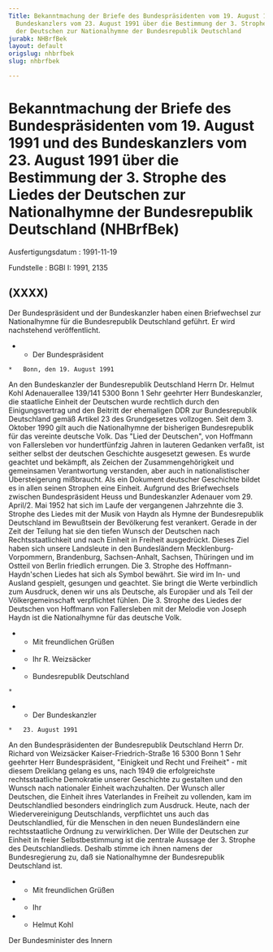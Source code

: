 ```yaml
---
Title: Bekanntmachung der Briefe des Bundespräsidenten vom 19. August 1991 und des
  Bundeskanzlers vom 23. August 1991 über die Bestimmung der 3. Strophe des Liedes
  der Deutschen zur Nationalhymne der Bundesrepublik Deutschland
jurabk: NHBrfBek
layout: default
origslug: nhbrfbek
slug: nhbrfbek

---
```


# Bekanntmachung der Briefe des Bundespräsidenten vom 19. August 1991 und des Bundeskanzlers vom 23. August 1991 über die Bestimmung der 3. Strophe des Liedes der Deutschen zur Nationalhymne der Bundesrepublik Deutschland (NHBrfBek)

Ausfertigungsdatum
:   1991-11-19

Fundstelle
:   BGBl I: 1991, 2135



## (XXXX)

Der Bundespräsident und der Bundeskanzler haben einen Briefwechsel zur
Nationalhymne für die Bundesrepublik Deutschland geführt. Er wird
nachstehend veröffentlicht.

*    *   Der Bundespräsident

    *   Bonn, den 19. August 1991



An den
Bundeskanzler der
Bundesrepublik Deutschland
Herrn Dr. Helmut Kohl
Adenauerallee 139/141
5300 Bonn 1
Sehr geehrter Herr Bundeskanzler,
die staatliche Einheit der Deutschen wurde rechtlich durch den
Einigungsvertrag und den Beitritt der ehemaligen DDR zur
Bundesrepublik Deutschland gemäß Artikel 23 des Grundgesetzes
vollzogen. Seit dem 3. Oktober 1990 gilt auch die Nationalhymne der
bisherigen Bundesrepublik für das vereinte deutsche Volk.
Das "Lied der Deutschen", von Hoffmann von Fallersleben vor
hundertfünfzig Jahren in lauteren Gedanken verfaßt, ist seither selbst
der deutschen Geschichte ausgesetzt gewesen. Es wurde geachtet und
bekämpft, als Zeichen der Zusammengehörigkeit und gemeinsamen
Verantwortung verstanden, aber auch in nationalistischer
Übersteigerung mißbraucht. Als ein Dokument deutscher Geschichte
bildet es in allen seinen Strophen eine Einheit.
Aufgrund des Briefwechsels zwischen Bundespräsident Heuss und
Bundeskanzler Adenauer vom 29. April/2. Mai 1952 hat sich im Laufe der
vergangenen Jahrzehnte die 3. Strophe des Liedes mit der Musik von
Haydn als Hymne der Bundesrepublik Deutschland im Bewußtsein der
Bevölkerung fest verankert. Gerade in der Zeit der Teilung hat sie den
tiefen Wunsch der Deutschen nach Rechtsstaatlichkeit und nach Einheit
in Freiheit ausgedrückt. Dieses Ziel haben sich unsere Landsleute in
den Bundesländern Mecklenburg-Vorpommern, Brandenburg, Sachsen-Anhalt,
Sachsen, Thüringen und im Ostteil von Berlin friedlich errungen.
Die 3. Strophe des Hoffmann-Haydn'schen Liedes hat sich als Symbol
bewährt. Sie wird im In- und Ausland gespielt, gesungen und geachtet.
Sie bringt die Werte verbindlich zum Ausdruck, denen wir uns als
Deutsche, als Europäer und als Teil der Völkergemeinschaft
verpflichtet fühlen.
Die 3. Strophe des Liedes der Deutschen von Hoffmann von Fallersleben
mit der Melodie von Joseph Haydn ist die Nationalhymne für das
deutsche Volk.

*    *   Mit freundlichen Grüßen


*    *   Ihr R. Weizsäcker


*    *   Bundesrepublik Deutschland

    *

*    *   Der Bundeskanzler

    *   23. August 1991



An den
Bundespräsidenten der
Bundesrepublik Deutschland
Herrn Dr. Richard von Weizsäcker
Kaiser-Friedrich-Straße 16
5300 Bonn 1
Sehr geehrter Herr Bundespräsident,
"Einigkeit und Recht und Freiheit" - mit diesem Dreiklang gelang es
uns, nach 1949 die erfolgreichste rechtsstaatliche Demokratie unserer
Geschichte zu gestalten und den Wunsch nach nationaler Einheit
wachzuhalten. Der Wunsch aller Deutschen, die Einheit ihres
Vaterlandes in Freiheit zu vollenden, kam im Deutschlandlied besonders
eindringlich zum Ausdruck. Heute, nach der Wiedervereinigung
Deutschlands, verpflichtet uns auch das Deutschlandlied, für die
Menschen in den neuen Bundesländern eine rechtsstaatliche Ordnung zu
verwirklichen.
Der Wille der Deutschen zur Einheit in freier Selbstbestimmung ist die
zentrale Aussage der 3. Strophe des Deutschlandlieds. Deshalb stimme
ich ihnen namens der Bundesregierung zu, daß sie Nationalhymne der
Bundesrepublik Deutschland ist.

*    *   Mit freundlichen Grüßen


*    *   Ihr


*    *   Helmut Kohl



Der Bundesminister des Innern

